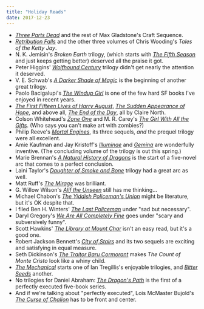 ```yaml
---
title: "Holiday Reads"
date: 2017-12-23
---
```


- *[Three Parts Dead](https://www.amazon.com/Three-Parts-Dead-Craft-Sequence/dp/0765333112/)*
  and the rest of Max Gladstone's Craft Sequence.
- *[Retribution Falls](https://www.amazon.com/Retribution-Falls-Chris-Wooding/dp/0345522516/)*
  and the other three volumes of Chris Wooding's *Tales of the Ketty Jay*.
- N. K. Jemisin's *Broken Earth* trilogy,
  (which starts with *[The Fifth Season](https://www.amazon.com/Fifth-Season-Broken-Earth/dp/0316229296/)*
  and just keeps getting better)
  deserved all the praise it got.
- Peter Higgins' *[Wolfhound Century](https://www.amazon.com/Wolfhound-Century-Peter-Higgins/dp/031621969X/)* trilogy
  didn't get nearly the attention it deserved.
- V. E. Schwab's *[A Darker Shade of Magic](https://www.amazon.com/Darker-Shade-Magic-Novel-Shades/dp/0765376466/)*
  is the beginning of another great trilogy.
- Paolo Bacigalupi's *[The Windup Girl](https://www.amazon.com/Windup-Girl-Paolo-Bacigalupi/dp/1597808210/)*
  is one of the few hard SF books I've enjoyed in recent years.
- *[The First Fifteen Lives of Harry August](https://www.amazon.com/First-Fifteen-Lives-Harry-August/dp/0316399620/)*,
  *[The Sudden Appearance of Hope](https://www.amazon.com/Sudden-Appearance-Hope-Claire-North/dp/0316335967/)*,
  and above all, *[The End of the Day](https://www.amazon.com/End-Day-Claire-North/dp/031631675X/)*,
  all by Claire North.
- Colson Whitehead's *[Zone One](https://www.amazon.com/Zone-One-Colson-Whitehead/dp/0307455173/)*
  and M. R. Carey's *[The Girl With All the Gifts](https://www.amazon.com/Girl-All-Gifts-M-Carey/dp/0316334758/)*.
  (Who says you can't make art with zombies?)
- Philip Reeve's *[Mortal Engines](https://www.amazon.com/Mortal-Engines-1/dp/1338201123/)*, its three sequels,
  *and* the prequel trilogy were all excellent.
- Amie Kaufman and Jay Kristoff's *[Illuminae](https://www.amazon.com/Illuminae-Files-Amie-Kaufman/dp/0553499149/)*
  and *[Gemina](https://www.amazon.com/Gemina-Illuminae-Files-Amie-Kaufman/dp/0553499181/)*
  are wonderfully inventive.
  (The concluding volume of the trilogy is out this spring.)
- Marie Brennan's *[A Natural History of Dragons](https://www.amazon.com/Natural-History-Dragons-Memoir-Memoirs/dp/0765375079/)*
  is the start of a five-novel arc that comes to a perfect conclusion.
- Laini Taylor's *[Daughter of Smoke and Bone](https://www.amazon.com/Daughter-Smoke-Bone/dp/031613399X/)* trilogy
  had a great arc as well.
- Matt Ruff's *[The Mirage](https://www.amazon.com/Mirage-Novel-Matt-Ruff/dp/0061976237/)* was brilliant.
- G. Willow Wilson's *[Alif the Unseen](https://www.amazon.com/Alif-Unseen-G-Willow-Wilson/dp/0802121225/)*
  still has me thinking…
- Michael Chabon's *[The Yiddish Policeman's Union](https://www.amazon.com/Yiddish-Policemens-Union-Novel-P-S/dp/0007149832/)*
  might be literature, but it's OK despite that.
- I filed Ben H. Winters' *[The Last Policeman](https://www.amazon.com/Last-Policeman-Novel-Trilogy/dp/1594746745/)*
  under "sad but necessary".
- Daryl Gregory's *[We Are All Completely Fine](https://www.amazon.com/We-Are-All-Completely-Fine/dp/1616961716/)*
  goes under "scary and subversively funny".
- Scott Hawkins' *[The Library at Mount Char](https://www.amazon.com/Library-at-Mount-Char/dp/0553418629/)*
  isn't an easy read, but it's a good one.
- Robert Jackson Bennett's *[City of Stairs](https://www.amazon.com/Stairs-Divine-Cities-Jackson-Bennett/dp/080413717X/)*
  and its two sequels are exciting and satisfying in equal measure.
- Seth Dickinson's *[The Traitor Baru Cormorant](https://www.amazon.com/Traitor-Baru-Cormorant-Masquerade/dp/0765380730/)*
  makes *The Count of Monte Cristo* look like a whiny child.
- *[The Mechanical](https://www.amazon.com/Mechanical-Alchemy-Wars-Ian-Tregillis/dp/0316248002/)* starts one of
  Ian Tregillis's enjoyable trilogies,
  and *[Bitter Seeds](https://www.amazon.com/Bitter-Seeds-Ian-Tregillis/dp/0765321505/)* another.
- No trilogies for Daniel Abraham: *[The Dragon's Path](https://www.amazon.com/Dragons-Path-Dagger-Coin/dp/0316080683/)*
  is the first of a perfectly executed five-book series.
- And if we're talking about "perfectly executed",
  Lois McMaster Bujold's *[The Curse of Chalion](https://www.amazon.com/Curse-Chalion-Lois-McMaster-Bujold/dp/0061134244/)*
  has to be front and center.
